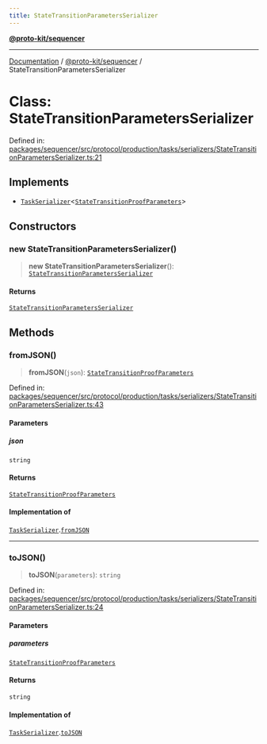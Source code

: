 ```yaml
---
title: StateTransitionParametersSerializer
---
```


[**@proto-kit/sequencer**](../README.md)

***

[Documentation](../../../README.md) / [@proto-kit/sequencer](../README.md) / StateTransitionParametersSerializer

# Class: StateTransitionParametersSerializer

Defined in: [packages/sequencer/src/protocol/production/tasks/serializers/StateTransitionParametersSerializer.ts:21](https://github.com/proto-kit/framework/blob/28efa802e3737fc3b77339148b307ef7246f3ef1/packages/sequencer/src/protocol/production/tasks/serializers/StateTransitionParametersSerializer.ts#L21)

## Implements

- [`TaskSerializer`](../interfaces/TaskSerializer.md)\<[`StateTransitionProofParameters`](../interfaces/StateTransitionProofParameters.md)\>

## Constructors

### new StateTransitionParametersSerializer()

> **new StateTransitionParametersSerializer**(): [`StateTransitionParametersSerializer`](StateTransitionParametersSerializer.md)

#### Returns

[`StateTransitionParametersSerializer`](StateTransitionParametersSerializer.md)

## Methods

### fromJSON()

> **fromJSON**(`json`): [`StateTransitionProofParameters`](../interfaces/StateTransitionProofParameters.md)

Defined in: [packages/sequencer/src/protocol/production/tasks/serializers/StateTransitionParametersSerializer.ts:43](https://github.com/proto-kit/framework/blob/28efa802e3737fc3b77339148b307ef7246f3ef1/packages/sequencer/src/protocol/production/tasks/serializers/StateTransitionParametersSerializer.ts#L43)

#### Parameters

##### json

`string`

#### Returns

[`StateTransitionProofParameters`](../interfaces/StateTransitionProofParameters.md)

#### Implementation of

[`TaskSerializer`](../interfaces/TaskSerializer.md).[`fromJSON`](../interfaces/TaskSerializer.md#fromjson)

***

### toJSON()

> **toJSON**(`parameters`): `string`

Defined in: [packages/sequencer/src/protocol/production/tasks/serializers/StateTransitionParametersSerializer.ts:24](https://github.com/proto-kit/framework/blob/28efa802e3737fc3b77339148b307ef7246f3ef1/packages/sequencer/src/protocol/production/tasks/serializers/StateTransitionParametersSerializer.ts#L24)

#### Parameters

##### parameters

[`StateTransitionProofParameters`](../interfaces/StateTransitionProofParameters.md)

#### Returns

`string`

#### Implementation of

[`TaskSerializer`](../interfaces/TaskSerializer.md).[`toJSON`](../interfaces/TaskSerializer.md#tojson)
